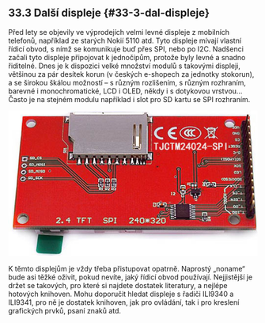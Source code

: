 ## 33.3 Další displeje {#33-3-dal-displeje}

Před lety se objevily ve výprodejích velmi levné displeje z mobilních telefonů, například ze starých Nokií 5110 atd. Tyto displeje mívají vlastní řídicí obvod, s nímž se komunikuje buď přes SPI, nebo po I2C. Nadšenci začali tyto displeje připojovat k jednočipům, protože byly levné a snadno řiditelné. Dnes je k dispozici velké množství modulů s takovými displeji, většinou za pár desítek korun (v českých e-shopech za jednotky stokorun), a se širokou škálou možností – s různým rozlišením, s různým rozhraním, barevné i monochromatické, LCD i OLED, někdy i s dotykovou vrstvou… Často je na stejném modulu například i slot pro SD kartu se SPI rozhraním.

![373-1.jpeg](../images/00133.jpeg)

K těmto displejům je vždy třeba přistupovat opatrně. Naprostý „noname“ bude asi těžké oživit, pokud nevíte, jaký řídicí obvod používají. Nejjistější je držet se takových, pro které si najdete dostatek literatury, a nejlépe hotových knihoven. Mohu doporučit hledat displeje s řadiči ILI9340 a ILI9341, pro ně je dostatek knihoven, jak pro ovládání, tak i pro kreslení grafických prvků, psaní znaků atd.
